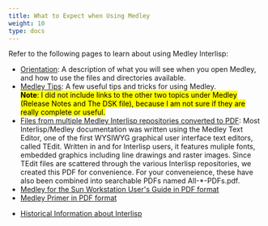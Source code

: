 ```yaml
---
title: What to Expect when Using Medley
weight: 10
type: docs
---
```


Refer to the following pages to learn about using Medley Interlisp:

* [Orientation](orientation): A description of what you will see when you open Medley, and how to use the files and directories available.
* [Medley Tips](tips): A few useful tips and tricks for using Medley.  
<mark>**Note**: I did not include links to the other two topics under Medley (Release Notes and The DSK file), because I am not sure if they are really complete or useful.</mark>
* [Files from multiple Medley Interlisp repositories converted to PDF](https://drive.google.com/drive/folders/10ZBQty5gEwdBnZHtEbXfe5f1dHGziGZG?usp=sharing): Most Interlisp/Medley documentation was written using the Medley Text Editor, one of the first WYSIWYG graphical user interface text editors, called TEdit. Written in and for Interlisp users, it features muliple fonts, embedded graphics including line drawings and raster images. Since TEdit files are scattered through the various Interlisp repositories, we created this PDF for convenience. For your conveneience, these have also been combined into searchable PDFs named All-*-PDFs.pdf. 
* <a href="/documentation/SunUserGuide.pdf">Medley for the Sun Workstation User's Guide in PDF format</a>
* <a href="/documentation/Medley-Primer.pdf">Medley Primer in PDF format</a> 
<!-- - <a href="1992-02-An_Introduction_to_Medley_Release_2.0.pdf">Introduction to Medley, Release 2.0</a> -->
* [Historical Information about Interlisp](/doc/info/history.html)

